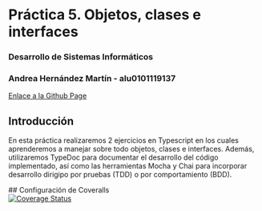 # Práctica 5. Objetos, clases e interfaces  
### Desarrollo de Sistemas Informáticos
### Andrea Hernández Martín - alu0101119137
[Enlace a la Github Page](https://ull-esit-inf-dsi-2122.github.io/ull-esit-inf-dsi-21-22-prct05-objects-classes-interfaces-alu0101119137/)

## Introducción  
En esta práctica realizaremos 2 ejercicios en Typescript en los cuales aprenderemos a manejar sobre todo objetos, clases e interfaces. Además, utilizaremos TypeDoc para documentar el desarrollo del código implementado, así como las herramientas Mocha y Chai para incorporar desarrollo dirigipo por pruebas (TDD) o por comportamiento (BDD).  

## Configuración de Coveralls  
[![Coverage Status](https://coveralls.io/repos/github/ULL-ESIT-INF-DSI-2122/ull-esit-inf-dsi-21-22-prct05-objects-classes-interfaces-alu0101119137/badge.svg?branch=main)](https://coveralls.io/github/ULL-ESIT-INF-DSI-2122/ull-esit-inf-dsi-21-22-prct05-objects-classes-interfaces-alu0101119137?branch=main)